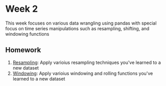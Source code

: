 # Week 2
This week focuses on various data wrangling using pandas with special focus on time series manipulations such as resampling, shifting, and windowing functions

## Homework

1. [Resampling](hw1-resampling.ipynb): Apply varioius resampling techniques you've learned to a new dataset
2. [Windowing](hw2-rolling.ipynb): Apply varioius windowing and rolling functions you've learned to a new dataset